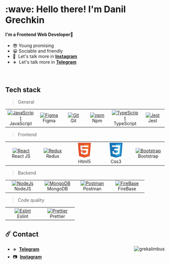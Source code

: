 <h1 align="left">:wave: Hello there! I'm Danil Grechkin</h1>

<h4 align="left">I'm a Frontend Web Developer🧊</h4>

- :sunglasses:&nbsp;Young promising
- :grinning:&nbsp;Sociable and friendly
- :love_letter: &nbsp;Let's talk more in **[Instagram](https://www.instagram.com/danilimbus/)**
- :airplane: &nbsp;Let's talk more in **[Telegram](https://t.me/makakanos)**

<br>

<h2 align="left" id="debabin-stack">Tech stack</h2>

> General

<table width='100%'>
  <tr>
    <td align="center" width="96">
      <a href="#debabin-stack">
        <img src="https://upload.wikimedia.org/wikipedia/commons/thumb/9/99/Unofficial_JavaScript_logo_2.svg/1024px-Unofficial_JavaScript_logo_2.svg.png" width="48" height="48" alt="JavaScript" />
      </a>
      <br>JavaScript
    </td>    
    <td align="center" width="96">
      <a href="#debabin-stack" >
        <img src="https://upload.wikimedia.org/wikipedia/commons/3/33/Figma-logo.svg" width="45" height="45" alt="Figma" />
      </a>
      <br>Figma
    </td>
    <td align="center" width="96">
      <a href="#debabin-stack" >
        <img src="https://upload.wikimedia.org/wikipedia/commons/thumb/3/3f/Git_icon.svg/1200px-Git_icon.svg.png" width="48" height="48" alt="Git" />
      </a>
      <br>Git
    </td>
    <td align="center" width="96"> 
      <a href="#debabin-stack" >
        <img src="https://brandeps.com/icon-download/N/Npm-icon-vector-05.svg" width="48" height="48" alt="npm" />
      </a>
      <br>Npm
    </td>    
    <td align="center" width="96">
      <a href="#debabin-stack">
        <img src="https://i.postimg.cc/TwQ7vDPc/typescript-plain-logo-icon-146316.png" width="48" height="48" alt="TypeScript" />
      </a>
      <br>TypeScript
    </td>     
    <td align="center" width="96">
      <a href="#debabin-stack">
        <img src="https://i.postimg.cc/sDX6z91L/jest.png" width="48" height="48" alt="Jest" />
      </a>
      <br>Jest
    </td>        
  </tr> 
</table>

> Frontend

<table width='100%'>
  <tr>
    <td align="center" width="96">
      <a href="#amangeldi-stack">
        <img src="https://brandlogos.net/wp-content/uploads/2020/09/react-logo.png" width="48" height="48" alt="React" />
      </a>
      <br>React JS
    </td>
    <td align="center" width="96"> 
      <a href="#amangeldi-stack" >
        <img src="https://cdn.worldvectorlogo.com/logos/redux.svg" width="48" height="48" alt="Redux" />
      </a>
      <br>Redux
    </td>
    <td align="center" width="96">
      <a href="#amangeldi-stack">
        <img src="https://github.com/devicons/devicon/blob/master/icons/html5/html5-original.svg" width="48" height="48" alt="Html5" />
      </a>
      <br>Html5
    </td> 
     <td align="center" width="96"> 
      <a href="#amangeldi-stack" >
        <img src="https://github.com/devicons/devicon/blob/master/icons/css3/css3-original.svg" width="48" height="48" alt="css3" />
      </a>
      <br>Css3
    </td>       
    <td align="center" width="96">
      <a href="#debabin-stack">
        <img src="https://i.postimg.cc/m2CwBXB8/bootstrap.png" width="48" height="48" alt="Bootstrap" />
      </a>
      <br>Bootstrap
    </td>      
  </tr> 
</table>

> Backend

<table width='100%'>
  <tr>
     <td align="center" width="96">
      <a href="#debabin-stack">
        <img src="https://i.postimg.cc/1txPVb0d/nodejs-original-logo-icon-146411.png" width="48" height="48" alt="NodeJs" />
      </a>
      <br>NodeJS
    </td> 
    <td align="center" width="96">
      <a href="#debabin-stack">
        <img src="https://i.postimg.cc/Hk3kMmTn/mongo.png" width="48" height="48" alt="MongoDB" />
      </a>
      <br>MongoDB
    </td> 
    <td align="center" width="96">
      <a href="#debabin-stack">
        <img src="https://i.postimg.cc/xdcnbbsp/postman.png" width="48" height="48" alt="Postman" />
      </a>
      <br>Postman
    </td> 
    <td align="center" width="96">
      <a href="#debabin-stack">
        <img src="https://i.postimg.cc/PqxYp2nG/FB.png" width="48" height="48" alt="FireBase" />
      </a>
      <br>FireBase
    </td> 
  </tr> 
</table>

> Code quality

<table width='100%'>
  <tr>
     <td align="center" width="96">
      <a href="#debabin-stack">
        <img src="https://brandeps.com/icon-download/E/Eslint-icon-vector-02.svg" width="48" height="48" alt="Eslint" />
      </a>
      <br>Eslint
    </td>
    <td align="center" width="96">
      <a href="#debabin-stack">
        <img src="https://brandeps.com/icon-download/P/Prettier-icon-vector-02.svg" width="48" height="48" alt="Prettier" />
      </a>
      <br>Prettier
    </td>
  </tr> 
</table>

## :comet: Contact

<a href="#amangeldi-title">
  <img align="right" src="https://github-readme-stats.vercel.app/api/top-langs?username=grekalimbus&show_icons=true&locale=en&layout=compact&theme=react" alt="grekalimbus" />
</a>

- :airplane: &nbsp;**[Telegram](https://t.me/makakanos)**
- :camera: &nbsp;**[Instagram](https://www.instagram.com/danilimbus/)**

<br>
